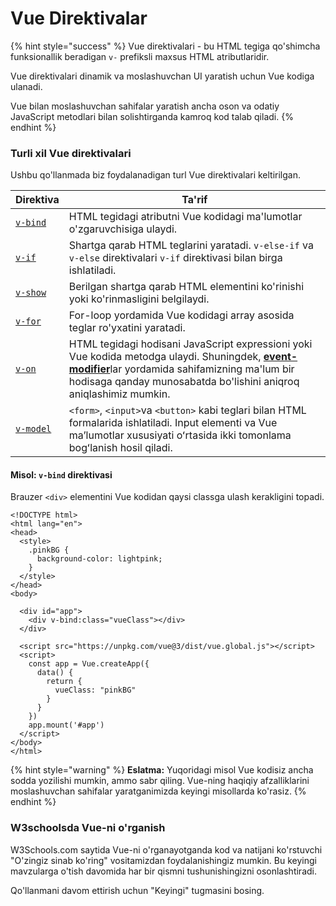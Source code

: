 # Vue Direktivalar

{% hint style="success" %}
Vue direktivalari - bu HTML tegiga qo'shimcha funksionallik beradigan `v-` prefiksli maxsus HTML atributlaridir.

Vue direktivalari dinamik va moslashuvchan UI yaratish uchun Vue kodiga ulanadi.

Vue bilan moslashuvchan sahifalar yaratish ancha oson va odatiy JavaScript metodlari bilan solishtirganda kamroq kod talab qiladi.
{% endhint %}

### Turli xil Vue direktivalari

Ushbu qo'llanmada biz foydalanadigan turl Vue direktivalari keltirilgan.

| Direktiva                                                                                                                                 | Ta'rif                                                                                                                                                                                                                                                                           |
| ----------------------------------------------------------------------------------------------------------------------------------------- | -------------------------------------------------------------------------------------------------------------------------------------------------------------------------------------------------------------------------------------------------------------------------------- |
| [`v-bind`](https://www-w3schools-com.translate.goog/vue/vue\_v-bind.php?\_x\_tr\_sl=de&\_x\_tr\_tl=uz&\_x\_tr\_hl=ru&\_x\_tr\_pto=wapp)   | HTML tegidagi atributni Vue kodidagi ma'lumotlar o'zgaruvchisiga ulaydi.                                                                                                                                                                                                         |
| [`v-if`](https://www-w3schools-com.translate.goog/vue/vue\_v-if.php?\_x\_tr\_sl=de&\_x\_tr\_tl=uz&\_x\_tr\_hl=ru&\_x\_tr\_pto=wapp)       | Shartga qarab HTML teglarini yaratadi. `v-else-if` va `v-else` direktivalari `v-if` direktivasi bilan birga ishlatiladi.                                                                                                                                                         |
| [`v-show`](https://www-w3schools-com.translate.goog/vue/vue\_v-show.php?\_x\_tr\_sl=de&\_x\_tr\_tl=uz&\_x\_tr\_hl=ru&\_x\_tr\_pto=wapp)   | Berilgan shartga qarab HTML elementini ko'rinishi yoki ko'rinmasligini belgilaydi.                                                                                                                                                                                               |
| [`v-for`](https://www-w3schools-com.translate.goog/vue/vue\_v-for.php?\_x\_tr\_sl=de&\_x\_tr\_tl=uz&\_x\_tr\_hl=ru&\_x\_tr\_pto=wapp)     | For-loop yordamida Vue kodidagi array asosida teglar ro'yxatini yaratadi.                                                                                                                                                                                                        |
| [`v-on`](https://www-w3schools-com.translate.goog/vue/vue\_v-on.php?\_x\_tr\_sl=de&\_x\_tr\_tl=uz&\_x\_tr\_hl=ru&\_x\_tr\_pto=wapp)       | HTML tegidagi hodisani JavaScript expressioni yoki Vue kodida metodga ulaydi. Shuningdek, [**event-modifier**](https://www.w3schools.com/vue/vue\_event-modifiers.php)lar yordamida sahifamizning ma'lum bir hodisaga qanday munosabatda bo'lishini aniqroq aniqlashimiz mumkin. |
| [`v-model`](https://www-w3schools-com.translate.goog/vue/vue\_v-model.php?\_x\_tr\_sl=de&\_x\_tr\_tl=uz&\_x\_tr\_hl=ru&\_x\_tr\_pto=wapp) | `<form>`, `<input>`va `<button>` kabi teglari bilan HTML formalarida ishlatiladi. Input elementi va Vue maʼlumotlar xususiyati oʻrtasida ikki tomonlama bogʻlanish hosil qiladi.                                                                                                 |

#### Misol: `v-bind` direktivasi

Brauzer `<div>` elementini Vue kodidan qaysi classga ulash kerakligini topadi.

```
<!DOCTYPE html>
<html lang="en">
<head>
  <style>
    .pinkBG {
      background-color: lightpink;
    }
  </style>
</head>
<body>

  <div id="app">
    <div v-bind:class="vueClass"></div>
  </div>

  <script src="https://unpkg.com/vue@3/dist/vue.global.js"></script>
  <script>
    const app = Vue.createApp({
      data() {
        return {
          vueClass: "pinkBG"
        }
      }
    })
    app.mount('#app')
  </script>
</body>
</html>

```

{% hint style="warning" %}
**Eslatma:** Yuqoridagi misol Vue kodisiz ancha sodda yozilishi mumkin, ammo sabr qiling. Vue-ning haqiqiy afzalliklarini moslashuvchan sahifalar yaratganimizda keyingi misollarda ko'rasiz.
{% endhint %}

### W3schoolsda Vue-ni o'rganish

W3Schools.com saytida Vue-ni o'rganayotganda kod va natijani ko'rstuvchi "O'zingiz sinab ko'ring" vositamizdan foydalanishingiz mumkin. Bu keyingi mavzularga o'tish davomida har bir qismni tushunishingizni osonlashtiradi.

Qo'llanmani davom ettirish uchun "Keyingi" tugmasini bosing.
